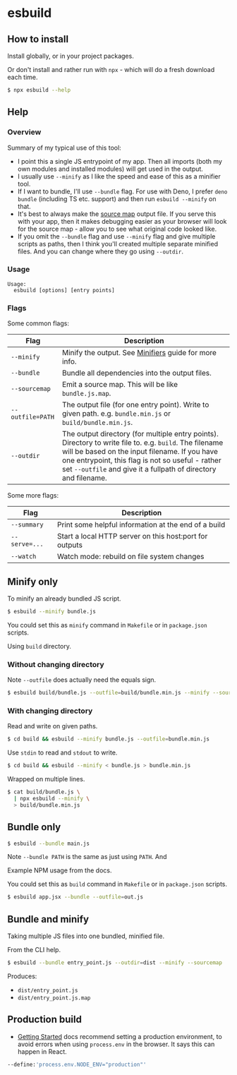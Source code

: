 # esbuild


## How to install

Install globally, or in your project packages.

Or don't install and rather run with `npx` - which will do a fresh download each time.

```sh
$ npx esbuild --help
```

## Help

### Overview

Summary of my typical use of this tool:

- I point this a single JS entrypoint of my app. Then all imports (both my own modules and installed modules) will get used in the output.
- I usually use `--minify` as I like the speed and ease of this as a minifier tool.
- If I want to bundle, I'll use `--bundle` flag. For use with Deno, I prefer `deno bundle` (including TS etc. support) and then run `esbuild --minify` on that.
- It's best to always make the [source map][] output file. If you serve this with your app, then it makes debugging easier as your browser will look for the source map - allow you to see what original code looked like.
- If you omit the `--bundle` flag and use `--minify` flag and give multiple scripts as paths, then I think you'll created multiple separate minified files. And you can change where they go using `--outdir`.

[source map]: https://developer.mozilla.org/en-US/docs/Tools/Debugger/How_to/Use_a_source_map

### Usage

```
Usage:
  esbuild [options] [entry points]
```

### Flags

Some common flags:

Flag | Description
---  | ---
`--minify` | Minify the output. See [Minifiers][] guide for more info.
`--bundle` | Bundle all dependencies into the output files.
`--sourcemap` | Emit a source map. This will be like `bundle.js.map`.
`--outfile=PATH` | The output file (for one entry point). Write to given path. e.g. `bundle.min.js` or `build/bundle.min.js`.
`--outdir` | The output directory (for multiple entry points). Directory to write file to. e.g. `build`. The filename will be based on the input filename. If you have one entrypoint, this flag is not so useful - rather set `--outfile` and give it a fullpath of directory and filename.

[Minifiers]: https://michaelcurrin.github.io/dev-resources/resources/javascript/minifiers.html

Some more flags:

Flag | Description
---  | ---
`--summary`           |  Print some helpful information at the end of a build
`--serve=...`         |  Start a local HTTP server on this host:port for outputs
`--watch`             |  Watch mode: rebuild on file system changes


## Minify only

To minify an already bundled JS script.

```sh
$ esbuild --minify bundle.js
```

You could set this as `minify` command in `Makefile` or in `package.json` scripts.

Using `build` directory.

### Without changing directory

Note `--outfile` does actually need the equals sign.

```sh
$ esbuild build/bundle.js --outfile=build/bundle.min.js --minify --sourcemap
```

### With changing directory

Read and write on given paths.

```sh    
$ cd build && esbuild --minify bundle.js --outfile=bundle.min.js
```

Use `stdin` to read and `stdout` to write.

```sh
$ cd build && esbuild --minify < bundle.js > bundle.min.js
```

Wrapped on multiple lines.

```sh
$ cat build/bundle.js \
  | npx esbuild --minify \
  > build/bundle.min.js
```

            
## Bundle only

```sh
$ esbuild --bundle main.js
```

Note `--bundle PATH` is the same as just using `PATH`. And 


Example NPM usage from the docs.

You could set this as `build` command in `Makefile` or in `package.json` scripts.

```sh
$ esbuild app.jsx --bundle --outfile=out.js
```


## Bundle and minify

Taking multiple JS files into one bundled, minified file.

From the CLI help.

```sh
$ esbuild --bundle entry_point.js --outdir=dist --minify --sourcemap
```

Produces:

- `dist/entry_point.js`
- `dist/entry_point.js.map`


## Production build

- [Getting Started](https://esbuild.github.io/getting-started/) docs recommend setting a production environment, to avoid errors when using `process.env` in the browser. It says this can happen in React.

```sh
--define:'process.env.NODE_ENV="production"'
```

